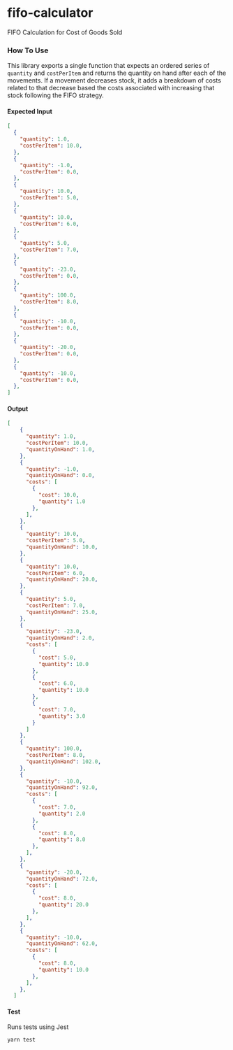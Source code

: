 # fifo-calculator
FIFO Calculation for Cost of Goods Sold

### How To Use
This library exports a single function that expects an ordered series of `quantity` and `costPerItem` and returns the quantity on hand after each of the movements. If a movement decreases stock, it adds a breakdown of costs related to that decrease based the costs associated with increasing that stock following the FIFO strategy.

#### Expected Input
```json
[
  {
    "quantity": 1.0,
    "costPerItem": 10.0,
  },
  {
    "quantity": -1.0,
    "costPerItem": 0.0,
  },
  {
    "quantity": 10.0,
    "costPerItem": 5.0,
  },
  {
    "quantity": 10.0,
    "costPerItem": 6.0,
  },
  {
    "quantity": 5.0,
    "costPerItem": 7.0,
  },
  {
    "quantity": -23.0,
    "costPerItem": 0.0,
  },
  {
    "quantity": 100.0,
    "costPerItem": 8.0,
  },
  {
    "quantity": -10.0,
    "costPerItem": 0.0,
  },
  {
    "quantity": -20.0,
    "costPerItem": 0.0,
  },
  {
    "quantity": -10.0,
    "costPerItem": 0.0,
  },
]
```

#### Output
```json
[
    {
      "quantity": 1.0,
      "costPerItem": 10.0,
      "quantityOnHand": 1.0,
    },
    {
      "quantity": -1.0,
      "quantityOnHand": 0.0,
      "costs": [
        {
          "cost": 10.0,
          "quantity": 1.0
        },
      ],
    },
    {
      "quantity": 10.0,
      "costPerItem": 5.0,
      "quantityOnHand": 10.0,
    },
    {
      "quantity": 10.0,
      "costPerItem": 6.0,
      "quantityOnHand": 20.0,
    },
    {
      "quantity": 5.0,
      "costPerItem": 7.0,
      "quantityOnHand": 25.0,
    },
    {
      "quantity": -23.0,
      "quantityOnHand": 2.0,
      "costs": [
        {
          "cost": 5.0,
          "quantity": 10.0
        },
        {
          "cost": 6.0,
          "quantity": 10.0
        },
        {
          "cost": 7.0,
          "quantity": 3.0
        }
      ]
    },
    {
      "quantity": 100.0,
      "costPerItem": 8.0,
      "quantityOnHand": 102.0,
    },
    {
      "quantity": -10.0,
      "quantityOnHand": 92.0,
      "costs": [
        {
          "cost": 7.0,
          "quantity": 2.0
        },
        {
          "cost": 8.0,
          "quantity": 8.0
        },
      ],
    },
    {
      "quantity": -20.0,
      "quantityOnHand": 72.0,
      "costs": [
        {
          "cost": 8.0,
          "quantity": 20.0
        },
      ],
    },
    {
      "quantity": -10.0,
      "quantityOnHand": 62.0,
      "costs": [
        {
          "cost": 8.0,
          "quantity": 10.0
        },
      ],
    },
  ]
```

#### Test
Runs tests using Jest
```
yarn test
```